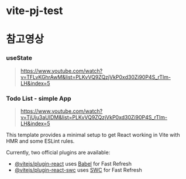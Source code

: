 # vite-pj-test

# 참고영상

### useState

> https://www.youtube.com/watch?v=TFLvKGhrAwM&list=PLKvVQ9ZQzjVkP0xd30Zi90P4S_rTlm-LH&index=5

### Todo List - simple App

> https://www.youtube.com/watch?v=TjUju3aUIDM&list=PLKvVQ9ZQzjVkP0xd30Zi90P4S_rTlm-LH&index=5

This template provides a minimal setup to get React working in Vite with HMR and some ESLint rules.

Currently, two official plugins are available:

- [@vitejs/plugin-react](https://github.com/vitejs/vite-plugin-react/blob/main/packages/plugin-react/README.md) uses [Babel](https://babeljs.io/) for Fast Refresh
- [@vitejs/plugin-react-swc](https://github.com/vitejs/vite-plugin-react-swc) uses [SWC](https://swc.rs/) for Fast Refresh
